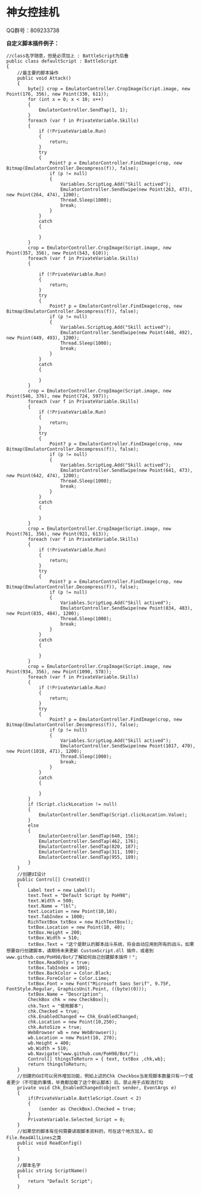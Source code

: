 # 神女控挂机
QQ群号：809233738

__自定义脚本插件例子：__


    //class名字随意，但是必须加上 : BattleScript为后叠
    public class defaultScript : BattleScript
    {
        //最主要的脚本操作
        public void Attack()
        {
            byte[] crop = EmulatorController.CropImage(Script.image, new Point(176, 356), new Point(330, 611));
            for (int x = 0; x < 10; x++)
            {
                EmulatorController.SendTap(1, 1);
            }
            foreach (var f in PrivateVariable.Skills)
            {
                if (!PrivateVariable.Run)
                {
                    return;
                }
                try
                {
                    Point? p = EmulatorController.FindImage(crop, new Bitmap(EmulatorController.Decompress(f)), false);
                    if (p != null)
                    {
                        Variables.ScriptLog.Add("Skill actived");
                        EmulatorController.SendSwipe(new Point(263, 473), new Point(264, 474), 1200);
                        Thread.Sleep(1000);
                        break;
                    }
                }
                catch
                {

                }
            }
            crop = EmulatorController.CropImage(Script.image, new Point(357, 356), new Point(543, 610));
            foreach (var f in PrivateVariable.Skills)
            {

                if (!PrivateVariable.Run)
                {
                    return;
                }
                try
                {
                    Point? p = EmulatorController.FindImage(crop, new Bitmap(EmulatorController.Decompress(f)), false);
                    if (p != null)
                    {
                        Variables.ScriptLog.Add("Skill actived");
                        EmulatorController.SendSwipe(new Point(448, 492), new Point(449, 493), 1200);
                        Thread.Sleep(1000);
                        break;
                    }
                }
                catch
                {

                }
            }
            crop = EmulatorController.CropImage(Script.image, new Point(546, 376), new Point(724, 597));
            foreach (var f in PrivateVariable.Skills)
            {
                if (!PrivateVariable.Run)
                {
                    return;
                }
                try
                {
                    Point? p = EmulatorController.FindImage(crop, new Bitmap(EmulatorController.Decompress(f)), false);
                    if (p != null)
                    {
                        Variables.ScriptLog.Add("Skill actived");
                        EmulatorController.SendSwipe(new Point(641, 473), new Point(642, 474), 1200);
                        Thread.Sleep(1000);
                        break;
                    }
                }
                catch
                {

                }
            }
            crop = EmulatorController.CropImage(Script.image, new Point(761, 356), new Point(921, 613));
            foreach (var f in PrivateVariable.Skills)
            {
                if (!PrivateVariable.Run)
                {
                    return;
                }
                try
                {
                    Point? p = EmulatorController.FindImage(crop, new Bitmap(EmulatorController.Decompress(f)), false);
                    if (p != null)
                    {
                        Variables.ScriptLog.Add("Skill actived");
                        EmulatorController.SendSwipe(new Point(834, 483), new Point(835, 484), 1200);
                        Thread.Sleep(1000);
                        break;
                    }
                }
                catch
                {

                }
            }
            crop = EmulatorController.CropImage(Script.image, new Point(934, 356), new Point(1090, 578));
            foreach (var f in PrivateVariable.Skills)
            {
                if (!PrivateVariable.Run)
                {
                    return;
                }
                try
                {
                    Point? p = EmulatorController.FindImage(crop, new Bitmap(EmulatorController.Decompress(f)), false);
                    if (p != null)
                    {
                        Variables.ScriptLog.Add("Skill actived");
                        EmulatorController.SendSwipe(new Point(1017, 470), new Point(1018, 471), 1200);
                        Thread.Sleep(1000);
                        break;
                    }
                }
                catch
                {

                }
            }
            if (Script.clickLocation != null)
            {
                EmulatorController.SendTap(Script.clickLocation.Value);
            }
            else
            {
                EmulatorController.SendTap(640, 156);
                EmulatorController.SendTap(462, 176);
                EmulatorController.SendTap(820, 187);
                EmulatorController.SendTap(311, 190);
                EmulatorController.SendTap(955, 189);
            }
        }
        //创建UI设计
        public Control[] CreateUI()
        {
            Label text = new Label();
            text.Text = "Default Script by PoH98";
            text.Width = 500;
            text.Name = "lbl";
            text.Location = new Point(10,10);
            text.TabIndex = 1000;
            RichTextBox txtBox = new RichTextBox();
            txtBox.Location = new Point(10, 40);
            txtBox.Height = 200;
            txtBox.Width = 510;
            txtBox.Text = "这个是默认的脚本战斗系统，将会自动应用到所有的战斗。如果想要自行创建脚本，请期待未来更新 CustomScript.dll 插件，或者到www.github.com/PoH98/Bot/了解如何自己创建脚本插件！";
            txtBox.ReadOnly = true;
            txtBox.TabIndex = 1001;
            txtBox.BackColor = Color.Black;
            txtBox.ForeColor = Color.Lime;
            txtBox.Font = new Font("Microsoft Sans Serif", 9.75F, FontStyle.Regular, GraphicsUnit.Point, ((byte)(0)));
            txtBox.Name = "Description";
            CheckBox chk = new CheckBox();
            chk.Text = "使用脚本";
            chk.Checked = true;
            chk.EnabledChanged += Chk_EnabledChanged;
            chk.Location = new Point(10,250);
            chk.AutoSize = true;
            WebBrowser wb = new WebBrowser();
            wb.Location = new Point(10, 270);
            wb.Height = 400;
            wb.Width = 510;
            wb.Navigate("www.github.com/PoH98/Bot/");
            Control[] thingsToReturn = { text, txtBox ,chk,wb};
            return thingsToReturn;
        }
        //创建的GUI可以另外增加功能，例如上述的Chk Checkbox当发现脚本数量只有一个或者更少（不可能的事情，毕竟都加载了这个默认脚本）后，禁止用于点取消打勾
        private void Chk_EnabledChanged(object sender, EventArgs e)
        {
            if(PrivateVariable.BattleScript.Count < 2)
            {
                (sender as CheckBox).Checked = true;
            }
            PrivateVariable.Selected_Script = 0;
        }
        //如果您的脚本有任何需要读取脚本资料的，可在这个地方加入，如File.ReadAllLines之类
        public void ReadConfig()
        {
            
        }
        //脚本名字
        public string ScriptName()
        {
            return "Default Script";
        }
